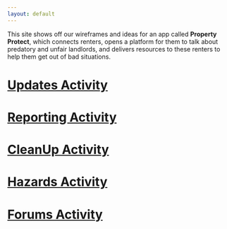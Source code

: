 ```yaml
---
layout: default
---
```


<!-- App description -->

This site shows off our wireframes and ideas for an app called **Property Protect**, which connects renters, opens a platform for them to talk about predatory and unfair landlords, and delivers resources to these renters to help them get out of bad situations.

<!-- Explaing the Updates Activity -->

# [Updates Activity](/updates)

<!-- Explaining the Reports Activity -->

# [Reporting Activity](/reporting)

# [CleanUp Activity](/cleaning)
<!-- Explaining the Hazards activity -->

# [Hazards Activity](/hazard)

<!-- ![HazardsImage]() -->

<!-- Explaining the Forums Activity -->

# [Forums Activity](/forums)

<!-- ![ForumsImage]() -->
